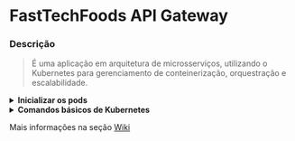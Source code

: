 # FastTechFoods API Gateway

### Descrição
> É uma aplicação em arquitetura de microsserviços, utilizando o Kubernetes para gerenciamento de conteinerização, orquestração e escalabilidade.


<details>
  <summary><strong>Inicializar os pods</strong></summary>
  
### Criar o Banco de Dados SQL Server
  ```
  kubectl apply -f .\k8s\mssql\pvc.yaml -f .\k8s\mssql\secret.yaml
  kubectl apply -f .\k8s\mssql
  ```

### Criar o Banco de Dados Mongo
  ```
  kubectl apply -f .\k8s\mongodb\pvc.yaml -f .\k8s\mongodb
  ```

  ### Criar o RabbitMQ
  ```
  kubectl apply -f .\k8s\rabbitmq\secret.yaml
  kubectl apply -f .\k8s\rabbitmq
  ```

  ### Criar a Observabilidade
  ```
  kubectl apply -f .\k8s\observability\prometheus\pvc.yaml
  kubectl apply -f .\k8s\observability\prometheus
  kubectl apply -f .\k8s\observability\grafana\pvc.yaml
  kubectl apply -f .\k8s\observability\grafana
  ```

  ### Criar os Microserviços

Fazer os apply diretamente no diretório/repo de cada MS


  ### Criar a API Gateway
  ```
  kubectl apply -f .\k8s
  ```
</details>

<details>
  <summary><strong>Comandos básicos de Kubernetes</strong></summary>

  ### Visualizar
  ```
  kubectl get secrets

  kubectl get pv,pvc

  kubectl get pods,deployment,svc
  
  kubectl get deployment,svc -l app=contact-api
  
  kubectl describe deployment/api-gateway
  
  kubectl logs pods/contact-persistence-9b887cd7d-htr5r --tail=50
  ```
  
  ### Interação
  ```
  kubectl apply -f deployment.yaml
  
  kubectl delete deployment/api-gateway
  
  kubectl delete deployment,svc -l app=contact-api

  kubectl delete configmaps --all
  
  # Editar sem rebuildar a imagem
  kubectl edit configmap api-gateway-config
  
  kubectl rollout restart deployment api-gateway
  ```
</details>


Mais informações na seção [Wiki](https://github.com/gricar/FastTechFoods.APIGateway/wiki/Diagrama-da-Arquitetura-Fast-Tech-Foods)
